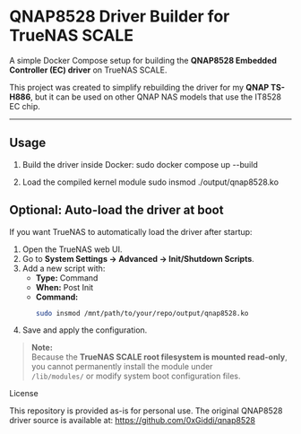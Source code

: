# QNAP8528 Driver Builder for TrueNAS SCALE

A simple Docker Compose setup for building the **QNAP8528 Embedded Controller (EC) driver** on TrueNAS SCALE.

This project was created to simplify rebuilding the driver for my **QNAP TS-H886**, but it can be used on other QNAP NAS models that use the IT8528 EC chip.

---

## Usage

1. Build the driver inside Docker:
   sudo docker compose up --build

2. Load the compiled kernel module
   sudo insmod ./output/qnap8528.ko


## Optional: Auto-load the driver at boot

If you want TrueNAS to automatically load the driver after startup:

1. Open the TrueNAS web UI.  
2. Go to **System Settings → Advanced → Init/Shutdown Scripts**.  
3. Add a new script with:
   - **Type:** Command  
   - **When:** Post Init  
   - **Command:**
     ```bash
     sudo insmod /mnt/path/to/your/repo/output/qnap8528.ko
     ```
4. Save and apply the configuration.

> **Note:**  
> Because the **TrueNAS SCALE root filesystem is mounted read-only**, you cannot permanently install the module under  
> `/lib/modules/` or modify system boot configuration files.  


License

This repository is provided as-is for personal use.
The original QNAP8528 driver source is available at:
https://github.com/0xGiddi/qnap8528